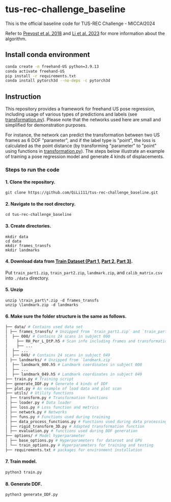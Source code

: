 # tus-rec-challenge_baseline
This is the official baseline code for TUS-REC Challenge - MICCAI2024

Refer to [Prevost et al. 2018](https://doi.org/10.1016/j.media.2018.06.003) and [Li et al. 2023](https://doi.org/10.1109/TBME.2023.3325551) for more information about the algorithm.

## Install conda environment
``` bash
conda create -n freehand-US python=3.9.13
conda activate freehand-US
pip install -r requirements.txt
conda install pytorch3d --no-deps -c pytorch3d
``` 
## Instruction
This repository provides a framework for freehand US pose regression, including usage of various types of predictions and labels (see [transformation.py](https://github.com/QiLi111/tus-rec-challenge_baseline/blob/main/utils/transform.py)). Please note that the networks used here are small and simplified for demonstration purposes.

For instance, the network can predict the transformation between two US frames as 6 DOF "parameter", and if the label type is "point", the loss is calculated as the point distance (by transforming "parameter" to "point" using functions in [transformation.py](https://github.com/QiLi111/tus-rec-challenge_baseline/blob/96e62989b5b5b04296294cb8d5dff1ca6878266c/utils/transform.py#L267)). The steps below illustrate an example of training a pose regression model and generate 4 kinds of displacements. 

### Steps to run the code
#### 1. Clone the repository.
```
git clone https://github.com/QiLi111/tus-rec-challenge_baseline.git
```

<!-- #### 2. Download data (You may need to install curl)
Note: the mentioned TOKEN is included in the secret link you received via email, e.g., https://zenodo.org/records/11178509?token=<YOUR-TOKEN-HERE/>


* Navigate to the "data" directory
    ``` bash
    cd tus-rec-challenge_baseline/data
    ```

* Download Train data (Part 1)
    ``` bash
    curl --cookie-jar zenodo-cookies_1.txt "https://zenodo.org/record/11178509?token=<YOUR-TOKEN-HERE>"
    ``` 
    ``` bash
    curl --cookie zenodo-cookies_1.txt "https://zenodo.org/api/records/11178509"
    ```
    ``` bash
    curl --cookie zenodo-cookies_1.txt "https://zenodo.org/api/records/11178509/files/train_part1.zip/content" > train_part1.zip
    ```
    ``` bash
    curl --cookie zenodo-cookies_1.txt "https://zenodo.org/api/records/11180795/files/calib_matrix.csv/content"
    ``` 

* Download Train data (Part 2)

    ``` bash
    curl --cookie-jar zenodo-cookies_2.txt "https://zenodo.org/record/11180795?token=<YOUR-TOKEN-HERE>"
    ```
    ``` bash
    curl --cookie zenodo-cookies_2.txt "https://zenodo.org/api/records/11180795"
    ```
    ``` bash
    curl --cookie zenodo-cookies_2.txt "https://zenodo.org/api/records/11180795/files/train_part2.zip/content" > train_part2.zip
    ``` 

* Download Train data (Part 3)

    ``` bash
    curl "https://zenodo.org/records/11355500/files/landmark.zip?download=1" > landmark.zip
    ```  -->
#### 2. Navigate to the root directory.
```
cd tus-rec-challenge_baseline
```

#### 3. Create directories.
```
mkdir data
cd data
mkdir frames_transfs
mkdir landmarks
```

#### 4. Download data from [Train Dataset (Part 1,](https://zenodo.org/doi/10.5281/zenodo.11178508) [Part 2,](https://zenodo.org/doi/10.5281/zenodo.11180794) [Part 3)](https://zenodo.org/doi/10.5281/zenodo.11355499).
   Put `train_part1.zip`, `train_part2.zip`, `landmark.zip`, and `calib_matrix.csv` into `./data` directory.

#### 5. Unzip
```
unzip \train_part\*.zip -d frames_transfs
unzip \landmark.zip -d landmarks
```

#### 6. Make sure the folder structure is the same as follows.
```bash
├── data/ # Contains used data set 
│ ├── frames_transfs/ # Unzipped from `train_part1.zip` and `train_part2.zip`, including 50 folders
│  ├── 000/ # Contains 24 scans in subject 000
│    ├── RH_Per_L_DtP.h5 # Scan info including frames and transformations 
│    ├── ...
│  ├── ...
│  ├── 049/ # Contains 24 scans in subject 049
│ ├── landmarks/ # Unzipped from `landmark.zip`
│  ├── landmark_000.h5 # Landmark coordinates in subject 000
│  ├── ...
│  ├── landmark_049.h5 # Landmark coordinates in subject 049
├── train.py # Training script 
├── generate_DDF.py # Generate 4 kinds of DDF 
├── plot.py # An example of load data and plot scan
├── utils/ # Utility functions 
│ ├── transform.py # Transformation functions
│ ├── loader.py # Data loader
│ ├── loss.py # Loss function and metrics
│ ├── network.py # Networks
│ ├── funs.py # Functions used during training
│ ├── data_process_functions.py # Functions used during data processing
│ ├── rigid_transform_3D.py # Adapted transformation function
│ ├── evaluation.py # functions used during DDF generation
├── options/ # Model hyperparameter 
│ ├── base_options.py # Hyperparameters for dataroot and GPU
│ └── train_options.py # Hyperparameters for training and testing
├── requirements.txt # packages for environment installation
```

#### 7. Train model.
``` bash
python3 train.py
```
#### 8. Generate DDF.
``` bash
python3 generate_DDF.py
```




